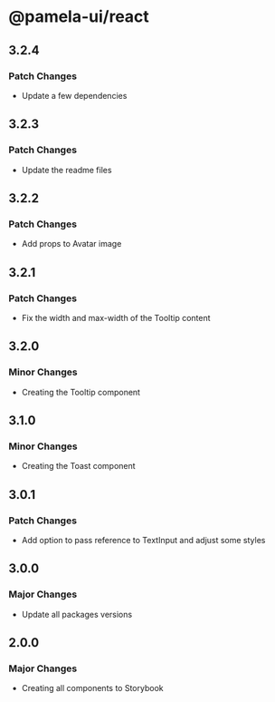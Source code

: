 # @pamela-ui/react

## 3.2.4

### Patch Changes

- Update a few dependencies

## 3.2.3

### Patch Changes

- Update the readme files

## 3.2.2

### Patch Changes

- Add props to Avatar image

## 3.2.1

### Patch Changes

- Fix the width and max-width of the Tooltip content

## 3.2.0

### Minor Changes

- Creating the Tooltip component

## 3.1.0

### Minor Changes

- Creating the Toast component

## 3.0.1

### Patch Changes

- Add option to pass reference to TextInput and adjust some styles

## 3.0.0

### Major Changes

- Update all packages versions

## 2.0.0

### Major Changes

- Creating all components to Storybook
